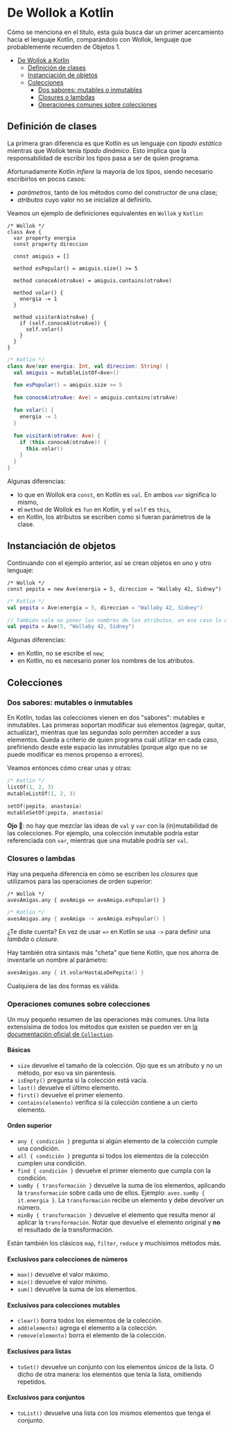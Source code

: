 # De Wollok a Kotlin

Cómo se menciona en el titulo, esta guía busca dar un primer acercamiento hacia el lenguaje Kotlin, comparándolo con Wollok, lenguaje que probablemente recuerden de Objetos 1.

- [De Wollok a Kotlin](#de-wollok-a-kotlin)
  - [Definición de clases](#definición-de-clases)
  - [Instanciación de objetos](#instanciación-de-objetos)
  - [Colecciones](#colecciones)
    - [Dos sabores: mutables o inmutables](#dos-sabores-mutables-o-inmutables)
    - [Closures o lambdas](#closures-o-lambdas)
    - [Operaciones comunes sobre colecciones](#operaciones-comunes-sobre-colecciones)

## Definición de clases

La primera gran diferencia es que Kotlin es un lenguaje con _tipado estático_ mientras que Wollok tenía _tipado dinámico_. Esto implica que la responsabilidad de escribir los tipos pasa a ser de quien programa. 

Afortunadamente Kotlin _infiere_ la mayoría de los tipos, siendo necesario escribirlos en pocos casos:
* _parámetros_, tanto de los métodos como del constructor de una clase;
* _atributos_ cuyo valor no se inicialize al definirlo.

Veamos un ejemplo de definiciones equivalentes en `Wollok` y `Kotlin`:

```wollok
/* Wollok */
class Ave {
  var property energia
  const property direccion
  
  const amiguis = []

  method esPopular() = amiguis.size() >= 5

  method conoceA(otroAve) = amiguis.contains(otroAve)

  method volar() {
    energia -= 1
  }

  method visitarA(otroAve) {
    if (self.conoceA(otroAve)) {
      self.volar()
    }
  }
}
```

```kotlin
/* Kotlin */
class Ave(var energia: Int, val direccion: String) { 
  val amiguis = mutableListOf<Ave>()

  fun esPopular() = amiguis.size >= 5

  fun conoceA(otroAve: Ave) = amiguis.contains(otroAve)

  fun volar() {
    energia -= 1
  }

  fun visitarA(otroAve: Ave) {
    if (this.conoceA(otroAve)) {
      this.volar()
    }
  }
} 
```

Algunas diferencias:
* lo que en Wollok era `const`, en Kotlin es `val`. En ambos `var` significa lo mismo,
* el `method` de Wollok es `fun` en Kotlin, y el `self` es `this`,
* en Kotlin, los atributos se escriben como si fueran parámetros de la clase.

## Instanciación de objetos

Continuando con el ejemplo anterior, así se crean objetos en uno y otro lenguaje:

```wollok
/* Wollok */
const pepita = new Ave(energia = 5, direccion = "Wallaby 42, Sidney")
```

```kotlin
/* Kotlin */
val pepita = Ave(energia = 5, direccion = "Wallaby 42, Sidney")

// También vale no poner los nombres de los atributos, en ese caso lo que importa es el orden.
val pepita = Ave(5, "Wallaby 42, Sidney")
```

Algunas diferencias:
* en Kotlin, no se escribe el `new`;
* en Kotlin, no es necesario poner los nombres de los atributos.

## Colecciones

### Dos sabores: mutables o inmutables

En Kotlin, todas las colecciones vienen en dos "sabores": mutables e inmutables. Las primeras soportan modificar sus elementos (agregar, quitar, actualizar), mientras que las segundas solo permiten acceder a sus elementos. Queda a criterio de quien programa cuál utilizar en cada caso, prefiriendo desde este espacio las inmutables (porque algo que no se puede modificar es menos propenso a errores).

Veamos entonces cómo crear unas y otras:

```kotlin
/* Kotlin */
listOf(1, 2, 3)
mutableListOf(1, 2, 3)

setOf(pepita, anastasia)
mutableSetOf(pepita, anastasia)
```

**Ojo :eyes:**: no hay que mezclar las ideas de `val` y `var` con la (in)mutabilidad de las colecciones. Por ejemplo, una colección inmutable podría estar referenciada con `var`, mientras que una mutable podría ser `val`. 

### Closures o lambdas

Hay una pequeña diferencia en cómo se escriben los _closures_ que utilizamos para las operaciones de orden superior:

```wollok
/* Wollok */
avesAmigas.any { aveAmiga => aveAmiga.esPopular() } 
```

```kotlin
/* Kotlin */
avesAmigas.any { aveAmiga -> aveAmiga.esPopular() } 
```

¿Te diste cuenta? En vez de usar `=>` en Kotlin se usa `->` para definir una _lambda_ o _closure_. 

Hay también otra sintaxis más "cheta" que tiene Kotlin, que nos ahorra de inventarle un nombre al parámetro:

```kotlin
avesAmigas.any { it.volarHastaLoDePepita() }
```

Cualquiera de las dos formas es válida.

### Operaciones comunes sobre colecciones

Un muy pequeño resumen de las operaciones más comunes. Una lista extensísima de todos los métodos que existen se pueden ver en [la documentación oficial de `Collection`](https://kotlinlang.org/api/latest/jvm/stdlib/kotlin.collections/-collection/).

#### Básicas
- `size` devuelve el tamaño de la colección. Ojo que es un atributo y no un método, por eso va sin parentesis.
- `isEmpty()` pregunta si la colección está vacía.
- `last()` devuelve el último elemento.
- `first()` devuelve el primer elemento. 
- `contains(elemento)` verifica si la colección contiene a un cierto elemento.

#### Orden superior
- `any { condición }` pregunta si algún elemento de la colección cumple una condición.
- `all { condición }` pregunta si todos los elementos de la colección cumplen una condición.
- `find { condición }` devuelve el primer elemento que cumpla con la condición.
- `sumBy { transformación }` devuelve la suma de los elementos, aplicando la `transformación` sobre cada uno de ellos. Ejemplo: `aves.sumBy { it.energia }`. La `transformación` recibe un elemento y debe devolver un número.
- `minBy { transformación }` devuelve el elemento que resulta menor al aplicar la `transformación`. Notar que devuelve el elemento original y **no** el resultado de la transformación.

Están también los clásicos `map`, `filter`, `reduce` y muchísimos métodos más.

#### Exclusivos para colecciones de números
- `max()` devuelve el valor máximo. 
- `min()` devuelve el valor mínimo.
- `sum()` devuelve la suma de los elementos.

#### Exclusivos para colecciones mutables
- `clear()` borra todos los elementos de la colección.
- `add(elemento)` agrega el elemento a la colección.
- `remove(elemento)` borra el elemento de la colección.

#### Exclusivos para listas
- `toSet()` devuelve un conjunto con los elementos _únicos_ de la lista. O dicho de otra manera: los elementos que tenía la lista, omitiendo repetidos.

#### Exclusivos para conjuntos
- `toList()` devuelve una lista con los mismos elementos que tenga el conjunto.

